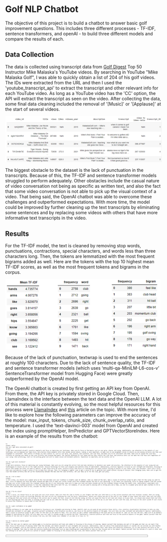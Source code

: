 # Golf NLP Chatbot

The objective of this project is to build a chatbot to answer basic golf improvement questions. This includes three different processes - TF-IDF, sentence transformers, and openAI - to build three different models and compare the results of each.

## Data Collection
The data is collected using transcript data from [Golf Digest](https://www.golfdigest.com/story/the-50-best-teachers-in-america) Top 50 Instructor Mike Malaska's YouTube videos. By searching in YouTube "Mike Malaska Golf", I was able to quickly obtain a list of 204 of his golf videos. The IDs were extracted from the URL and then I used the 'youtube_transcript_api' to extract the transcript and other relevant info for each YouTube video. As long as a YouTube video has the 'CC' option, the API will extract the transcript as seen on the video. After collecting the data, some final data cleaning included the removal of '[Music]' or '[Applause]' at the start of several videos.

![](/images/_nlp_golfdata.png)

The biggest obstacle to the dataset is the lack of punctuation in the transcripts. Because of this, the TF-IDF and sentence transformer models struggled to perform adequately. Other obstacles include the casual nature of video conversation not being as specific as written text, and also the fact that some video conversation is not able to pick up the visual context of a video. That being said, the OpenAI chatbot was able to overcome these challenges and outperformed expectations. With more time, the model could be improved by further cleaning up the text transcripts by eliminating some sentences and by replacing some videos with others that have more informative text transcripts in the video.

## Results
For the TF-IDF model, the text is cleaned by removing stop words, punctuations, contractions, special characters, and words less than three characters long. Then, the tokens are lemmatized with the most frequent bigrams added as well. Here are the tokens with the top 10 highest mean TF-IDF scores, as well as the most frequent tokens and bigrams in the corpus. 

<img src="/images/_nlp_golf_top10_tfidf.png" width="500">

Because of the lack of punctuation, textwrap is used to end the sentences at roughly 100 characters. Due to the lack of sentence quality, the TF-IDF and sentence transformer models (which uses ‘multi-qa-MiniLM-L6-cos-v’ SentenceTransformer model from Hugging Face) were greatly outperformed by the OpenAI model.

The OpenAI chatbot is created by first getting an API key from OpenAI. From there, the API key is privately stored in Google Cloud. Then, LlamaIndex is the interface between the text data and the OpenAI LLM. A lot of this material is constantly evolving, so the most helpful resources for this process were [LlamaIndex](https://docs.llamaindex.ai/en/stable/understanding/putting_it_all_together/chatbots/building_a_chatbot.html) and [this](https://shweta-lodha.medium.com/create-chatbot-based-on-the-data-feed-by-you-gpt-index-llamaindex-openai-3efd7abe3ed9) article on the topic. With more time, I'd like to explore how the following parameters can improve the accuracy of the model: max_input, tokens, chunk_size, chunk_overlap_ratio, and temperature. I used the ‘text-davinci-003’ model from OpenAI and created the index using promptHelper, llmPredictor and GPTVectorStoreIndex. Here is an example of the results from the chatbot:

<img src="/images/_nlp_golf_openai_chatbot.png" width="1000">
